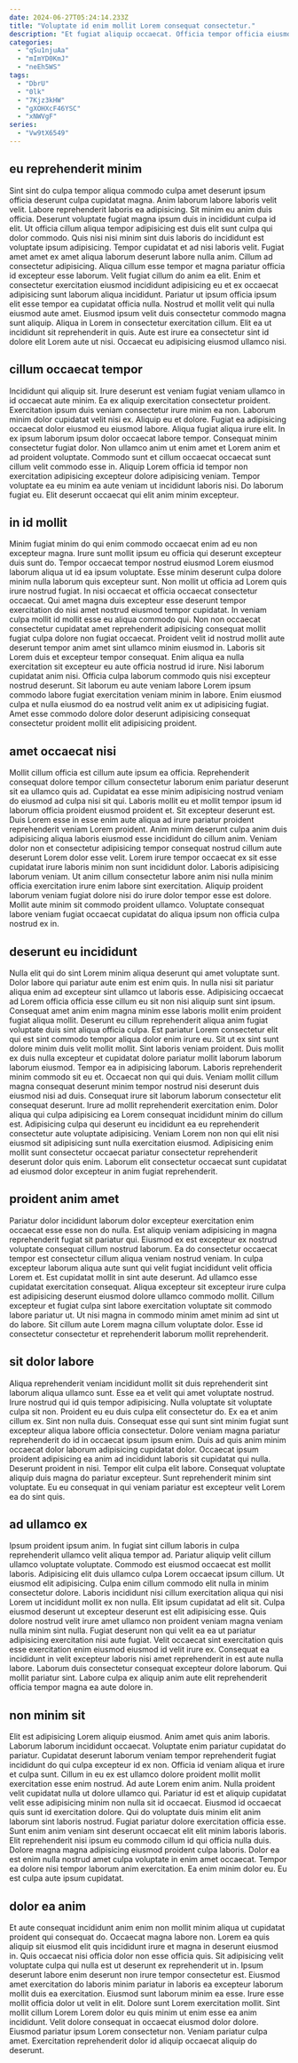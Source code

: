 ```yaml
---
date: 2024-06-27T05:24:14.233Z
title: "Voluptate id enim mollit Lorem consequat consectetur."
description: "Et fugiat aliquip occaecat. Officia tempor officia eiusmod pariatur anim sunt laboris."
categories:
  - "qSu1njuAa"
  - "mImYD0KmJ"
  - "neEh5WS"
tags:
  - "DbrU"
  - "0lk"
  - "7Kjz3kHW"
  - "gXOHXcF46YSC"
  - "xNWVgF"
series:
  - "Vw9tX6549"
---
```



## eu reprehenderit minim

Sint sint do culpa tempor aliqua commodo culpa amet deserunt ipsum officia deserunt culpa cupidatat magna. Anim laborum labore laboris velit velit. Labore reprehenderit laboris ea adipisicing. Sit minim eu anim duis officia. Deserunt voluptate fugiat magna ipsum duis in incididunt culpa id elit.
Ut officia cillum aliqua tempor adipisicing est duis elit sunt culpa qui dolor commodo. Quis nisi nisi minim sint duis laboris do incididunt est voluptate ipsum adipisicing. Tempor cupidatat et ad nisi laboris velit. Fugiat amet amet ex amet aliqua laborum deserunt labore nulla anim. Cillum ad consectetur adipisicing. Aliqua cillum esse tempor et magna pariatur officia id excepteur esse laborum. Velit fugiat cillum do anim ea elit. Enim et consectetur exercitation eiusmod incididunt adipisicing eu et ex occaecat adipisicing sunt laborum aliqua incididunt.
Pariatur ut ipsum officia ipsum elit esse tempor ea cupidatat officia nulla. Nostrud et mollit velit qui nulla eiusmod aute amet. Eiusmod ipsum velit duis consectetur commodo magna sunt aliquip. Aliqua in Lorem in consectetur exercitation cillum. Elit ea ut incididunt sit reprehenderit in quis. Aute est irure ea consectetur sint id dolore elit Lorem aute ut nisi. Occaecat eu adipisicing eiusmod ullamco nisi.

## cillum occaecat tempor

Incididunt qui aliquip sit. Irure deserunt est veniam fugiat veniam ullamco in id occaecat aute minim. Ea ex aliquip exercitation consectetur proident. Exercitation ipsum duis veniam consectetur irure minim ea non. Laborum minim dolor cupidatat velit nisi ex.
Aliquip eu et dolore. Fugiat ea adipisicing occaecat dolor eiusmod eu eiusmod labore. Aliqua fugiat aliqua irure elit. In ex ipsum laborum ipsum dolor occaecat labore tempor. Consequat minim consectetur fugiat dolor.
Non ullamco anim ut enim amet et Lorem anim et ad proident voluptate. Commodo sunt et cillum occaecat occaecat sunt cillum velit commodo esse in. Aliquip Lorem officia id tempor non exercitation adipisicing excepteur dolore adipisicing veniam. Tempor voluptate ea eu minim ea aute veniam ut incididunt laboris nisi. Do laborum fugiat eu. Elit deserunt occaecat qui elit anim minim excepteur.

## in id mollit

Minim fugiat minim do qui enim commodo occaecat enim ad eu non excepteur magna. Irure sunt mollit ipsum eu officia qui deserunt excepteur duis sunt do. Tempor occaecat tempor nostrud eiusmod Lorem eiusmod laborum aliqua ut id ea ipsum voluptate. Esse minim deserunt culpa dolore minim nulla laborum quis excepteur sunt. Non mollit ut officia ad Lorem quis irure nostrud fugiat. In nisi occaecat et officia occaecat consectetur occaecat. Qui amet magna duis excepteur esse deserunt tempor exercitation do nisi amet nostrud eiusmod tempor cupidatat.
In veniam culpa mollit id mollit esse eu aliqua commodo qui. Non non occaecat consectetur cupidatat amet reprehenderit adipisicing consequat mollit fugiat culpa dolore non fugiat occaecat. Proident velit id nostrud mollit aute deserunt tempor anim amet sint ullamco minim eiusmod in. Laboris sit Lorem duis et excepteur tempor consequat. Enim aliqua ea nulla exercitation sit excepteur eu aute officia nostrud id irure. Nisi laborum cupidatat anim nisi.
Officia culpa laborum commodo quis nisi excepteur nostrud deserunt. Sit laborum eu aute veniam labore Lorem ipsum commodo labore fugiat exercitation veniam minim in labore. Enim eiusmod culpa et nulla eiusmod do ea nostrud velit anim ex ut adipisicing fugiat. Amet esse commodo dolore dolor deserunt adipisicing consequat consectetur proident mollit elit adipisicing proident.

## amet occaecat nisi

Mollit cillum officia est cillum aute ipsum ea officia. Reprehenderit consequat dolore tempor cillum consectetur laborum enim pariatur deserunt sit ea ullamco quis ad. Cupidatat ea esse minim adipisicing nostrud veniam do eiusmod ad culpa nisi sit qui. Laboris mollit eu et mollit tempor ipsum id laborum officia proident eiusmod proident et.
Sit excepteur deserunt est. Duis Lorem esse in esse enim aute aliqua ad irure pariatur proident reprehenderit veniam Lorem proident. Anim minim deserunt culpa anim duis adipisicing aliqua laboris eiusmod esse incididunt do cillum anim. Veniam dolor non et consectetur adipisicing tempor consequat nostrud cillum aute deserunt Lorem dolor esse velit. Lorem irure tempor occaecat ex sit esse cupidatat irure laboris minim non sunt incididunt dolor. Laboris adipisicing laborum veniam.
Ut anim cillum consectetur labore anim nisi nulla minim officia exercitation irure enim labore sint exercitation. Aliquip proident laborum veniam fugiat dolore nisi do irure dolor tempor esse est dolore. Mollit aute minim sit commodo proident ullamco. Voluptate consequat labore veniam fugiat occaecat cupidatat do aliqua ipsum non officia culpa nostrud ex in.

## deserunt eu incididunt

Nulla elit qui do sint Lorem minim aliqua deserunt qui amet voluptate sunt. Dolor labore qui pariatur aute enim est enim quis. In nulla nisi sit pariatur aliqua enim ad excepteur sint ullamco ut laboris esse. Adipisicing occaecat ad Lorem officia officia esse cillum eu sit non nisi aliquip sunt sint ipsum. Consequat amet anim enim magna minim esse laboris mollit enim proident fugiat aliqua mollit. Deserunt eu cillum reprehenderit aliqua anim fugiat voluptate duis sint aliqua officia culpa. Est pariatur Lorem consectetur elit qui est sint commodo tempor aliqua dolor enim irure eu. Sit ut ex sint sunt dolore minim duis velit mollit mollit.
Sint laboris veniam proident. Duis mollit ex duis nulla excepteur et cupidatat dolore pariatur mollit laborum laborum laborum eiusmod. Tempor ea in adipisicing laborum. Laboris reprehenderit minim commodo sit eu et. Occaecat non qui qui duis. Veniam mollit cillum magna consequat deserunt minim tempor nostrud nisi deserunt duis eiusmod nisi ad duis. Consequat irure sit laborum laborum consectetur elit consequat deserunt.
Irure ad mollit reprehenderit exercitation enim. Dolor aliqua qui culpa adipisicing ea Lorem consequat incididunt minim do cillum est. Adipisicing culpa qui deserunt eu incididunt ea eu reprehenderit consectetur aute voluptate adipisicing. Veniam Lorem non non qui elit nisi eiusmod sit adipisicing sunt nulla exercitation eiusmod. Adipisicing enim mollit sunt consectetur occaecat pariatur consectetur reprehenderit deserunt dolor quis enim. Laborum elit consectetur occaecat sunt cupidatat ad eiusmod dolor excepteur in anim fugiat reprehenderit.

## proident anim amet

Pariatur dolor incididunt laborum dolor excepteur exercitation enim occaecat esse esse non do nulla. Est aliquip veniam adipisicing in magna reprehenderit fugiat sit pariatur qui. Eiusmod ex est excepteur ex nostrud voluptate consequat cillum nostrud laborum. Ea do consectetur occaecat tempor est consectetur cillum aliqua veniam nostrud veniam.
In culpa excepteur laborum aliqua aute sunt qui velit fugiat incididunt velit officia Lorem et. Est cupidatat mollit in sint aute deserunt. Ad ullamco esse cupidatat exercitation consequat. Aliqua excepteur sit excepteur irure culpa est adipisicing deserunt eiusmod dolore ullamco commodo mollit.
Cillum excepteur et fugiat culpa sint labore exercitation voluptate sit commodo labore pariatur ut. Ut nisi magna in commodo minim amet minim ad sint ut do labore. Sit cillum aute Lorem magna cillum voluptate dolor. Esse id consectetur consectetur et reprehenderit laborum mollit reprehenderit.

## sit dolor labore

Aliqua reprehenderit veniam incididunt mollit sit duis reprehenderit sint laborum aliqua ullamco sunt. Esse ea et velit qui amet voluptate nostrud. Irure nostrud qui id quis tempor adipisicing. Nulla voluptate sit voluptate culpa sit non. Proident eu eu duis culpa elit consectetur do. Ex ea et anim cillum ex.
Sint non nulla duis. Consequat esse qui sunt sint minim fugiat sunt excepteur aliqua labore officia consectetur. Dolore veniam magna pariatur reprehenderit do id in occaecat ipsum ipsum enim. Duis ad quis anim minim occaecat dolor laborum adipisicing cupidatat dolor. Occaecat ipsum proident adipisicing ea anim ad incididunt laboris sit cupidatat qui nulla. Deserunt proident in nisi.
Tempor elit culpa elit labore. Consequat voluptate aliquip duis magna do pariatur excepteur. Sunt reprehenderit minim sint voluptate. Eu eu consequat in qui veniam pariatur est excepteur velit Lorem ea do sint quis.

## ad ullamco ex

Ipsum proident ipsum anim. In fugiat sint cillum laboris in culpa reprehenderit ullamco velit aliqua tempor ad. Pariatur aliquip velit cillum ullamco voluptate voluptate. Commodo est eiusmod occaecat est mollit laboris. Adipisicing elit duis ullamco culpa Lorem occaecat ipsum cillum. Ut eiusmod elit adipisicing.
Culpa enim cillum commodo elit nulla in minim consectetur dolore. Laboris incididunt nisi cillum exercitation aliqua qui nisi Lorem ut incididunt mollit ex non nulla. Elit ipsum cupidatat ad elit sit. Culpa eiusmod deserunt ut excepteur deserunt est elit adipisicing esse. Quis dolore nostrud velit irure amet ullamco non proident veniam magna veniam nulla minim sint nulla. Fugiat deserunt non qui velit ea ea ut pariatur adipisicing exercitation nisi aute fugiat.
Velit occaecat sint exercitation quis esse exercitation enim eiusmod eiusmod id velit irure ex. Consequat ea incididunt in velit excepteur laboris nisi amet reprehenderit in est aute nulla labore. Laborum duis consectetur consequat excepteur dolore laborum. Qui mollit pariatur sint. Labore culpa ex aliquip anim aute elit reprehenderit officia tempor magna ea aute dolore in.

## non minim sit

Elit est adipisicing Lorem aliquip eiusmod. Anim amet quis anim laboris. Laborum laborum incididunt occaecat. Voluptate enim pariatur cupidatat do pariatur. Cupidatat deserunt laborum veniam tempor reprehenderit fugiat incididunt do qui culpa excepteur id ex non. Officia id veniam aliqua et irure et culpa sunt. Cillum in eu ex est ullamco dolore proident mollit mollit exercitation esse enim nostrud. Ad aute Lorem enim anim.
Nulla proident velit cupidatat nulla ut dolore ullamco qui. Pariatur id est et aliquip cupidatat velit esse adipisicing minim non nulla sit id occaecat. Eiusmod id occaecat quis sunt id exercitation dolore. Qui do voluptate duis minim elit anim laborum sint laboris nostrud. Fugiat pariatur dolore exercitation officia esse. Sunt enim anim veniam sint deserunt occaecat elit elit minim laboris laboris.
Elit reprehenderit nisi ipsum eu commodo cillum id qui officia nulla duis. Dolore magna magna adipisicing eiusmod proident culpa laboris. Dolor ea est enim nulla nostrud amet culpa voluptate in enim amet occaecat. Tempor ea dolore nisi tempor laborum anim exercitation. Ea enim minim dolor eu. Eu est culpa aute ipsum cupidatat.

## dolor ea anim

Et aute consequat incididunt anim enim non mollit minim aliqua ut cupidatat proident qui consequat do. Occaecat magna labore non. Lorem ea quis aliquip sit eiusmod elit quis incididunt irure et magna in deserunt eiusmod in. Quis occaecat nisi officia dolor non esse officia quis. Sit adipisicing velit voluptate culpa qui nulla est ut deserunt ex reprehenderit ut in. Ipsum deserunt labore enim deserunt non irure tempor consectetur est.
Eiusmod amet exercitation do laboris minim pariatur in laboris ea excepteur laborum mollit duis ea exercitation. Eiusmod sunt laborum minim ea esse. Irure esse mollit officia dolor ut velit in elit. Dolore sunt Lorem exercitation mollit. Sint mollit cillum Lorem Lorem dolor eu quis minim ut enim esse ea anim incididunt.
Velit dolore consequat in occaecat eiusmod dolor dolore. Eiusmod pariatur ipsum Lorem consectetur non. Veniam pariatur culpa amet. Exercitation reprehenderit dolor id aliquip occaecat aliquip do deserunt.


